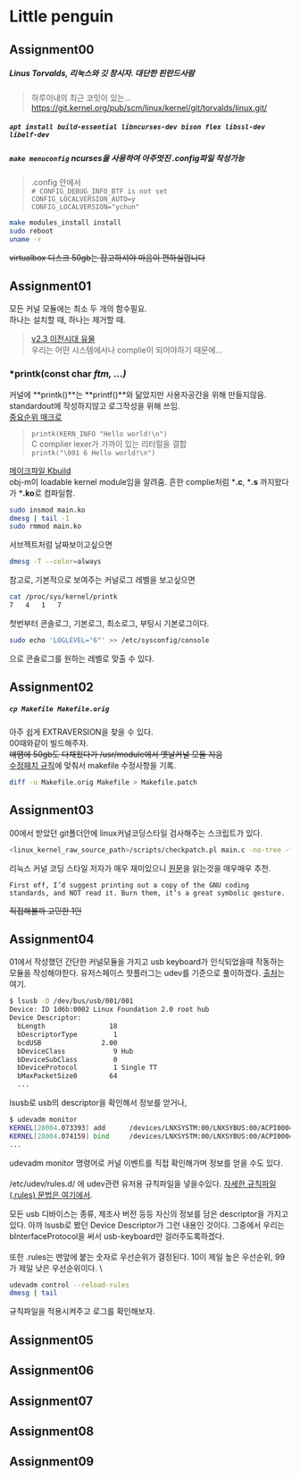 # Little penguin

## Assignment00

##### Linus Torvalds, 리눅스와 깃 창시자. 대단한 핀란드사람
> 하루이내의 최근 코밋이 있는...
> https://git.kernel.org/pub/scm/linux/kernel/git/torvalds/linux.git/

##### ```apt install build-essential libncurses-dev bison flex libssl-dev libelf-dev```
##### ```make menuconfig``` ncurses을 사용하여 아주멋진 .config파일 작성가능
> .config 안에서\
>```# CONFIG_DEBUG_INFO_BTF is not set```\
>```CONFIG_LOCALVERSION_AUTO=y```\
>```CONFIG_LOCALVERSION="ychun" ```
```sh
make modules_install install
sudo reboot
uname -r
```
~~virtualbox 디스크 50gb는 잡고하셔야 마음이 편하실껍니다~~
## Assignment01
모든 커널 모듈에는 최소 두 개의 함수필요.\
하나는 설치할 때, 하나는 제거할 때.
> [v2.3 이전시대 유물](https://git.kernel.org/pub/scm/linux/kernel/git/torvalds/linux.git/tree/include/linux/module.h?h=v5.7#n75)\
> 우리는 어떤 시스템에서나 complie이 되어야하기 때문에...
### *printk(const char *ftm, ...)*
커널에 **printk()**는 **printf()**와 닮았지만 사용자공간을 위해 만들지않음.\
standardout에 작성하지않고 로그작성을 위해 쓰임.\
[중요순위 매크로](https://git.kernel.org/pub/scm/linux/kernel/git/torvalds/linux.git/tree/include/linux/kern_levels.h?h=v5.7)
> ```printk(KERN_INFO "Hello world!\n")```   
> C complier lexer가 가까이 있는 리터럴을 결합   
> ```printk("\001 6 Hello world!\n")```

[메이크파일 Kbuild](https://www.kernel.org/doc/html/latest/kbuild/makefiles.html)\
obj-m이 loadable kernel module임을 알려줌. 흔한 complie처럼 ***.c**, ***.s** 까지왔다가 ***.ko**로 컴파일함.
```sh
sudo insmod main.ko
dmesg | tail -1 
sudo rmmod main.ko
```
서브젝트처럼 날짜보이고싶으면
```sh
dmesg -T --color=always
```
참고로, 기본적으로 보여주는 커널로그 레벨을 보고싶으면
```sh
cat /proc/sys/kernel/printk
7	4	1	7
```
첫번부터 콘솔로그, 기본로그, 최소로그, 부팅시 기본로그이다.
```sh
sudo echo 'LOGLEVEL="6"' >> /etc/sysconfig/console
```
으로 콘솔로그를 원하는 레벨로 맞출 수 있다.
## Assignment02
##### ```cp Makefile Makefile.orig```
아주 쉽게 EXTRAVERSION을 찾을 수 있다.\
00때와같이 빌드해주자.\
~~얘땜에 50gb도 다채웠다가 /usr/module에서 옛날커널 모듈 지움~~\
[수정패치 규칙](https://www.kernel.org/doc/html/v4.17/process/submitting-patches.html#diff-up)에 맞춰서 makefile 수정사항을 기록.
```sh
diff -u Makefile.orig Makefile > Makefile.patch
```
## Assignment03
00에서 받았던 git폴더안에 linux커널코딩스타일 검사해주는 스크립트가 있다.
```sh
<linux_kernel_raw_source_path>/scripts/checkpatch.pl main.c -no-tree -file --strict
```
리눅스 커널 코딩 스타일 저자가 매우 재미있으니 [원문](https://www.kernel.org/doc/html/latest/process/coding-style.html)을 읽는것을 매우매우 추천.
```
First off, I’d suggest printing out a copy of the GNU coding standards, and NOT read it. Burn them, it’s a great symbolic gesture.
```
~~직접해볼까 고민한 1인~~
## Assignment04
01에서 작성했던 간단한 커널모듈을 가지고 usb keyboard가 인식되었을때 작동하는 모듈을 작성해야한다.
유저스페이스 핫플러그는 udev를 기준으로 풀이하겠다. [출처](https://linuxsleuthing.blogspot.com/2012/08/obtaining-usb-device-details.html)는 여기.
```bash
$ lsusb -D /dev/bus/usb/001/001
Device: ID 1d6b:0002 Linux Foundation 2.0 root hub
Device Descriptor:
  bLength                18
  bDescriptorType         1
  bcdUSB               2.00
  bDeviceClass            9 Hub
  bDeviceSubClass         0 
  bDeviceProtocol         1 Single TT
  bMaxPacketSize0        64 
  ...
```
lsusb로 usb의 descriptor을 확인해서 정보를 얻거나,
```bash
$ udevadm monitor
KERNEL[28004.073393] add      /devices/LNXSYSTM:00/LNXSYBUS:00/ACPI0004:00/VMBUS:00/dc4ec6d5-5597-11ef-8a45-085bd6c6f50b (vmbus)
KERNEL[28004.074159] bind     /devices/LNXSYSTM:00/LNXSYBUS:00/ACPI0004:00/VMBUS:00/dc4ec6d5-5597-11ef-8a45-085bd6c6f50b (vmbus)
...
```
udevadm monitor 명령어로 커널 이벤트를 직접 확인해가며 정보를 얻을 수도 있다. \
\
/etc/udev/rules.d/ 에 udev관련 유저용 규칙파일을 넣을수있다. [자세한 규칙파일(.rules) 문법은 여기에서](https://www.reactivated.net/writing_udev_rules.html).

모든 usb 디바이스는 종류, 제조사 버전 등등 자신의 정보를 담은 descriptor을 가지고있다. 아까 lsusb로 봤던 Device Descriptor가 그런 내용인 것이다. 그중에서 우리는 bInterfaceProtocol을 써서 usb-keyboard만 걸러주도록하겠다. \
\
또한 .rules는 맨앞에 붙는 숫자로 우선순위가 결정된다. 10이 제일 높은 우선순위, 99가 제일 낮은 우선순위이다. \
```sh
udevadm control --reload-rules
dmesg | tail
```
규칙파일을 적용시켜주고 로그를 확인해보자.
## Assignment05
## Assignment06
## Assignment07
## Assignment08
## Assignment09